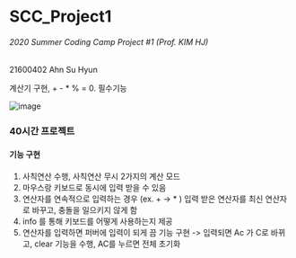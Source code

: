 # SCC_Project1
###### 2020 Summer Coding Camp Project #1 (Prof. KIM HJ)
21600402 Ahn Su Hyun


계산기 구현, + - * % = 0. 필수기능 

![image](https://user-images.githubusercontent.com/64300241/90038280-32c91980-dd00-11ea-8078-a81e1b54025d.png)


### 40시간 프로젝트 
#### 기능 구현
1. 사칙연산 수행, 사칙연산 무시 2가지의 계산 모드
2. 마우스랑 키보드로 동시에 입력 받을 수 있음
3. 연산자를 연속적으로 입력하는 경우 (ex. + -> * ) 입력 받은 연산자를 최신 연산자로 바꾸고, 충돌을 일으키지 않게 함 
4. info 를 통해 키보드를 어떻게 사용하는지 제공 
5. 연산자를 입력하면 퍼버에 입력이 되게 끔 기능 구현 -> 입력되면 Ac 가 C로 바뀌고, clear 기능을 수행, AC를 누르면 전체 초기화 

